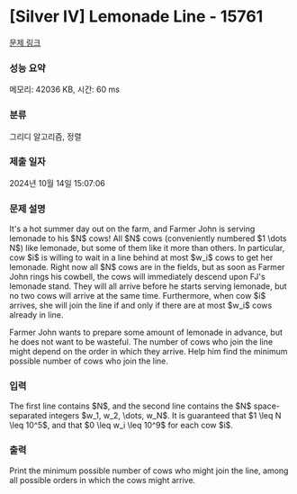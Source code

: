 # [Silver IV] Lemonade Line - 15761 

[문제 링크](https://www.acmicpc.net/problem/15761) 

### 성능 요약

메모리: 42036 KB, 시간: 60 ms

### 분류

그리디 알고리즘, 정렬

### 제출 일자

2024년 10월 14일 15:07:06

### 문제 설명

<p>It's a hot summer day out on the farm, and Farmer John is serving lemonade to his $N$ cows! All $N$ cows (conveniently numbered $1 \dots N$) like lemonade, but some of them like it more than others. In particular, cow $i$ is willing to wait in a line behind at most $w_i$ cows to get her lemonade. Right now all $N$ cows are in the fields, but as soon as Farmer John rings his cowbell, the cows will immediately descend upon FJ's lemonade stand. They will all arrive before he starts serving lemonade, but no two cows will arrive at the same time. Furthermore, when cow $i$ arrives, she will join the line if and only if there are at most $w_i$ cows already in line.</p>

<p>Farmer John wants to prepare some amount of lemonade in advance, but he does not want to be wasteful. The number of cows who join the line might depend on the order in which they arrive. Help him find the minimum possible number of cows who join the line.</p>

### 입력 

 <p>The first line contains $N$, and the second line contains the $N$ space-separated integers $w_1, w_2, \dots, w_N$. It is guaranteed that $1 \leq N \leq 10^5$, and that $0 \leq w_i \leq 10^9$ for each cow $i$.</p>

### 출력 

 <p>Print the minimum possible number of cows who might join the line, among all possible orders in which the cows might arrive.</p>

